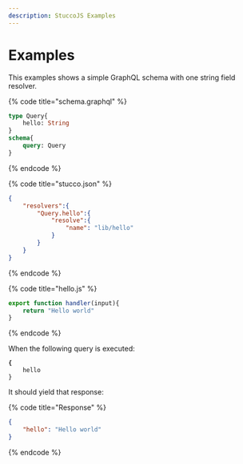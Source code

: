 ```yaml
---
description: StuccoJS Examples
---
```


# Examples

This examples shows a simple GraphQL schema with one string field resolver.

{% code title="schema.graphql" %}
```graphql
type Query{
    hello: String
}
schema{
    query: Query
}
```
{% endcode %}

{% code title="stucco.json" %}
```json
{
    "resolvers":{
        "Query.hello":{
            "resolve":{
                "name": "lib/hello"
            }
        }
    }
}
```
{% endcode %}

{% code title="hello.js" %}
```typescript
export function handler(input){
    return "Hello world"
}
```
{% endcode %}

When the following query is executed:

<pre class="language-graphql" data-title="GraphQL query"><code class="lang-graphql"><strong>{
</strong>    hello
}</code></pre>

It should yield that response:

{% code title="Response" %}
```json
{
    "hello": "Hello world"
}
```
{% endcode %}

